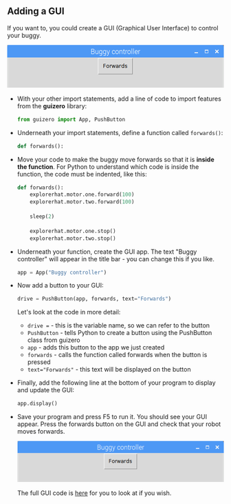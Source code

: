 ## Adding a GUI

If you want to, you could create a GUI (Graphical User Interface) to control your buggy.

![Buggy GUI forwards button](images/buggy-gui-forwards.png)

- With your other import statements, add a line of code to import features from the **guizero** library:

    ```python
    from guizero import App, PushButton
    ```

- Underneath your import statements, define a function called `forwards()`:

    ```python
    def forwards():
    ```

- Move your code to make the buggy move forwards so that it is __inside the function__. For Python to understand which code is inside the function, the code must be indented, like this:

    ```python
    def forwards():
        explorerhat.motor.one.forward(100)
        explorerhat.motor.two.forward(100)

        sleep(2)

        explorerhat.motor.one.stop()
        explorerhat.motor.two.stop()
    ```

- Underneath your function, create the GUI app. The text "Buggy controller" will appear in the title bar - you can change this if you like.

    ```python
    app = App("Buggy controller")
    ```

- Now add a button to your GUI:

    ```python
    drive = PushButton(app, forwards, text="Forwards")
    ```

    Let's look at the code in more detail:
    - `drive =` - this is the variable name, so we can refer to the button
    - `PushButton` - tells Python to create a button using the PushButton class from guizero
    - `app` - adds this button to the app we just created
    - `forwards` - calls the function called forwards when the button is pressed
    - `text="Forwards"` - this text will be displayed on the button
    

- Finally, add the following line at the bottom of your program to display and update the GUI:

    ```python
    app.display()
    ```

- Save your program and press F5 to run it. You should see your GUI appear. Press the forwards button on the GUI and check that your robot moves forwards.

    ![Buggy GUI forwards button](images/buggy-gui-forwards.png)

    The full GUI code is [here](resources/buggygui.py) for you to look at if you wish.

